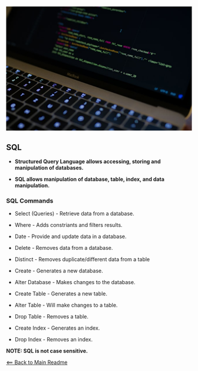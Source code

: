 ![Alt Text](img/zoom-computer.jpg)

## SQL

- **Structured Query Language allows accessing, storing and manipulation of databases.**

- **SQL allows manipulation of database, table, index, and data manipulation.**

### SQL Commands

- Select (Queries) - Retrieve data from a database.
- Where - Adds constriants and filters results.
- Date - Provide and update data in a database.

- Delete - Removes data from a database.
- Distinct - Removes duplicate/different data from a table

- Create - Generates a new database.
- Alter Database - Makes changes to the database.

- Create Table - Generates  a new table.
- Alter Table - Will make changes to a table.
- Drop Table - Removes a table.

- Create Index - Generates an index.
- Drop Index - Removes an index.

**NOTE: SQL is **not** case sensitive.**


[<== Back to Main Readme](README.md)